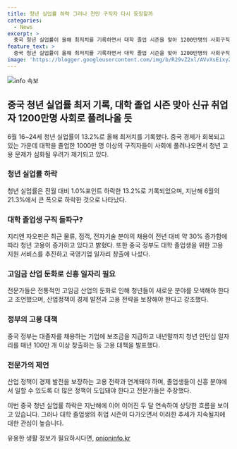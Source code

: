 ```yaml
---
title: 청년 실업률 하락 그러나 천만 구직자 다시 등장할까
categories:
  - News
excerpt: >
  중국 청년 실업률이 올해 최저치를 기록하면서 대학 졸업 시즌을 맞아 1200만명의 사회구직자가 나왔다. 시장 전반에서의 둔화세로 고임금 산업의 일자리가 감소하면서 새로운 취업 전략이 필요하다는 전문가의 경고가 나왔다. 지리앤 자오핀은 최근 물류, 접객, 전자기술 분야의 채용이 증가했으며 정부도 대졸자 채용을 지원하기 위한 정책을 시행하고 있다. 그러나 취업시장의 변화에 맞춰 대학 졸업생들이 적응하기 위해서는 산업정책과 직무간의 맞춤이 필요하다는 것이 전문가들의 주장이다.
feature_text: >
  중국 청년 실업률이 올해 최저치를 기록하면서 대학 졸업 시즌을 맞아 1200만명의 사회구직자가 나왔다. 시장 전반에서의 둔화세로 고임금 산업의 일자리가 감소하면서 새로운 취업 전략이 필요하다는 전문가의 경고가 나왔다. 지리앤 자오핀은 최근 물류, 접객, 전자기술 분야의 채용이 증가했으며 정부도 대졸자 채용을 지원하기 위한 정책을 시행하고 있다. 그러나 취업시장의 변화에 맞춰 대학 졸업생들이 적응하기 위해서는 산업정책과 직무간의 맞춤이 필요하다는 것이 전문가들의 주장이다.
image: 'https://blogger.googleusercontent.com/img/b/R29vZ2xl/AVvXsEixyZcFfHzMRdzZMjFBmAUKJYCLCGyLL1o632UiGVXcaFdKo_bkvkuCioo0uUKlGfBVcT3P84aROyZIXSBEx3Aw5nCQ3pTgDom1WDC4m8eifvWiAmWEEVb4x6G_l8C0QH225ldMjyaFvpxGEBGNO37VmDTDMHGhJPq73UglMfDca1-0aw/s1600/blogspot.png'
---
```


<p><img src="https://blogger.googleusercontent.com/img/b/R29vZ2xl/AVvXsEixyZcFfHzMRdzZMjFBmAUKJYCLCGyLL1o632UiGVXcaFdKo_bkvkuCioo0uUKlGfBVcT3P84aROyZIXSBEx3Aw5nCQ3pTgDom1WDC4m8eifvWiAmWEEVb4x6G_l8C0QH225ldMjyaFvpxGEBGNO37VmDTDMHGhJPq73UglMfDca1-0aw/s1600/blogspot.png" alt="info 속보" /></p>

<h2 data-ke-size="size26">중국 청년 실업률 최저 기록, 대학 졸업 시즌 맞아 신규 취업자 1200만명 사회로 풀려나올 듯</h2>

<p data-ke-size="size16">6월 16~24세 청년 실업률이 13.2%로 올해 최저치를 기록했다. 중국 경제가 회복되고 있는 가운데 대학을 졸업한 1000만 명 이상의 구직자들이 사회에 풀려나오면서 청년 고용 문제가 심화될 우려가 제기되고 있다.</p>

<h3>청년 실업률 하락</h3>

<p data-ke-size="size16">청년 실업률은 전월 대비 1.0%포인트 하락한 13.2%로 기록되었으며, 지난해 6월의 21.3%에서 큰 폭으로 하락한 것으로 나타났다.</p>

<h3>대학 졸업생 구직 돌파구?</h3>

<p data-ke-size="size16">지리앤 자오핀은 최근 물류, 접객, 전자기술 분야의 채용이 전년 대비 약 30% 증가함에 따라 청년 고용이 증가하고 있다고 밝혔다. 또한 중국 정부도 대학 졸업생을 위한 고용 지원 서비스를 추진하고 국영기업 일자리 창출에 나섰다.</p>

<h3>고임금 산업 둔화로 신흥 일자리 필요</h3>

<p data-ke-size="size16">전문가들은 전통적인 고임금 산업의 둔화로 인해 청년들이 새로운 분야를 모색해야 한다고 조언했으며, 산업정책이 경제 발전과 고용 전략을 보장해야 한다고 강조했다.</p>

<h3>정부의 고용 대책</h3>

<p data-ke-size="size16">중국 정부는 대졸자를 채용하는 기업에 보조금을 지급하고 내년말까지 청년 인턴십 일자리를 매년 100만 개 이상 창출하는 등 고용 대책을 발표했다.</p>

<h3>전문가의 제언</h3>

<p data-ke-size="size16">산업 정책이 경제 발전을 보장하는 고용 전략과 연계돼야 하며, 졸업생들이 신흥 분야에서 일할 수 있도록 더 많은 정책이 도입돼야 한다고 전문가들은 주장했다.</p>

<p>이번 중국 청년 실업률 하락은 지난해에 이어 이어진 두 달 연속하여 상당한 흐름을 보이고 있습니다. 그러나 대학 졸업생의 취업 시즌이 다가오면서 이러한 추세가 지속될지에 대한 관심이 높습니다.</p>
유용한 생활 정보가 필요하시다면, <a href="https://onioninfo.kr" rel="dofollow">onioninfo.kr</a>


